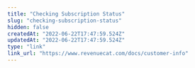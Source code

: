 ```yaml
---
title: "Checking Subscription Status"
slug: "checking-subscription-status"
hidden: false
createdAt: "2022-06-22T17:47:59.524Z"
updatedAt: "2022-06-22T17:47:59.524Z"
type: "link"
link_url: "https://www.revenuecat.com/docs/customer-info"
---
```

